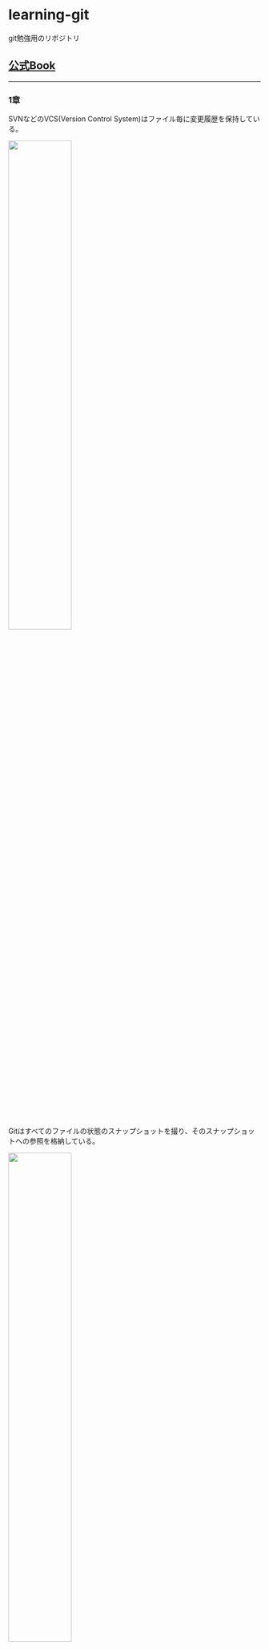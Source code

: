 # learning-git
git勉強用のリポジトリ

## [公式Book](https://git-scm.com/book/en/v2)
***
### 1章
SVNなどのVCS(Version Control System)はファイル毎に変更履歴を保持している。

<img src="readme_image/image.png" width="50%">

Gitはすべてのファイルの状態のスナップショットを撮り、そのスナップショットへの参照を格納している。

<img src="readme_image/image-1.png" width="50%">

Gitはコミットデータを削除しない

#### セットアップ
下の設定が優先的に設定されていく
- [path]/etc/gitconfig
  システム上のすべてのユーザーとそのすべてのリポジトリに適用される  
  `git config --system`
- ~/.gitconfig or ~/.config/git/config
  ユーザー固有の設定  
  `git config --global`
- [対象ディレクトリ]/.git/config
  ディレクトリ固有の設定  
  `git config --local`

※全ての設定を確認したいときは以下のコマンドを使う  
`git config --list --show-origin`
***
### 3章
### ブランチの概要
#### コミットとは何か？
コミットオブジェクト
- ステージしたコンテンツのスナップショット(treeオブジェクト)へのポインター
- 作成者
- メールアドレス
- コミットメッセージ
- 直前のコミットへのポインター

状態
- Modifired:ファイルは更新されているがコミットされていない状態
- Staged:
  次のコミットのスナップショットに入る更新されたファイルをマークしている状態
  各ファイルのチェックサム(ハッシュ値)が計算され、blobという単位でGit repositoryに保存する
- Committed:
  データがローカルデータベースに保存された状態
  各サブディレクトリ毎にチェックサムを計算し、treeオブジェクトとしてGit repositoryに保存する
  メタデータとルートプロジェクトのtreeオブジェクトへのポインターを持つCommitオブジェクトを作成する

<img src="readme_image/image-2.png" width="75%">
<img src="readme_image/image-3.png" width="75%">

#### 新しいブランチを作成する
`git branch hoge`  
現在実行しているのと同じコミットへの新しいポインターが作成される  
<img src="readme_image/image-4.png" width="25%">

#### 現在のブランチの切り替え
HEADが指すブランチへのポインターが切り替わる
`git branch hoge`コマンドでブランチを作成した直後は以下のようにHEADが指し示すブランチへのポインターは切り替わらない  
<img src="readme_image/image-5.png" width="25%">

ブランチを切り替えたい場合はcheckoutコマンドを実行する  
`git checkout hoge`  
するとHEADが切り替え先のブランチのポインターを持つようになる  
<img src="readme_image/image-6.png" width="25%">

ここで新しいコミットを実行すると次のようなイメージとなる  
<img src="readme_image/image-7.png" width="50%">

ブランチが分岐する場合は次のようなイメージ    
<img src="readme_image/image-8.png" width="50%">

### 基本的なBranchとMerge
**ストーリー**  
新しい機能を開発中、別の重要な問題が発生。hotfixが必要。次の流れで開発を行っていく。
1. 本番ブランチに切り替える  
   切り替えようとしているブランチと競合するコミットされていない変更がある場合、ブランチ切り替えはできない。  
   例：本番ブランチにREADME.mdがあり、featureブランチでREADME.mdを変更しているとき
   ```
    $ git status
    ブランチ feature
    Your branch is up to date with 'origin/feature'.

    Changes not staged for commit:
      (use "git add <file>..." to update what will be committed)
      (use "git restore <file>..." to discard changes in working directory)
            modified:   README.md

    no changes added to commit (use "git add" and/or "git commit -a")

    $ git checkout main 
    error: Your local changes to the following files would be overwritten by checkout:
            README.md
    Please commit your changes or stash them before you switch branches.
    Aborting
   ```

2. hotfixブランチを作成する
3. hotfixブランチをマージする  
   マージ後はhotfixブランチを削除する  
   `git branch -d hotfix`
4. 元の機能開発に戻る  
hotfixブランチをmsterブランチにマージした直後は以下のイメージ  
<img src="readme_image/image-9.png" width="50%">  
元の機能開発が終了しmasterブランチへマージすると以下のイメージ
<img src="readme_image/image-10.png" width="50%">

#### Merge Conflicts
マージしている2つのブランチで同じファイルの同じ部分に異なる変更を加えた場合マージができない  
feature2ブランチではこの行を追加  
feature1ブランチではこの行を追加  
```
$ git merge feature1
Auto-merging README.md
CONFLICT (content): Merge conflict in README.md
Automatic merge failed; fix conflicts and then commit the result.
```
<img src="readme_image/image-11.png" width="50%">

### ブランチ管理
ローカル、リモートのブランチ名を変更したい場合  
`git branch --move old-branch-name new-branch-name`  
`git push origin new-branch-name`  
`git push origin --delete old-branch-name`  
リモートのブランチ名を取得したい場合  
`git ls-remote`

### Rebase
C4で適用された修正をC3に再適用することができる  。
<img src="readme_image/image-12.png" width="50%">  
Gitの履歴をより単純にすることができる。最終的な成果物はマージの場合と変わらない。  

**別の人が作業を行っている可能性があるコミットをリベースしてはいけない**  
以下の状況を過程する  
<img src="readme_image/image-13.png" width="50%">   
そこでチームのメンバーがC6のコミットをC5のコミットにrebaseすると、自身のローカルリポジトリにはrebase後の履歴とrebase前の履歴の両方が存在することになってしまう    
<img src="readme_image/image-14.png" width="50%">  
ちなみに、このような状況に陥ってしまった場合は、`git rebase teamone/master`を実行することで以下のような履歴にすることができる。ただし、C4とC4'はほぼ同じでないと適用できない。
<img src="readme_image/image-15.png" width="50%">  
